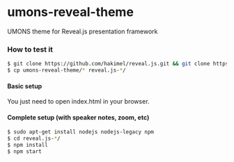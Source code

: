 # umons-reveal-theme
UMONS theme for Reveal.js presentation framework


### How to test it

```bash
$ git clone https://github.com/hakimel/reveal.js.git && git clone https://github.com/UMONS-GFA/umons-reveal-theme.git
$ cp umons-reveal-theme/* reveal.js-*/
```


#### Basic setup

You just need to open index.html in your browser.


#### Complete setup (with speaker notes, zoom, etc)

```bash
$ sudo apt-get install nodejs nodejs-legacy npm
$ cd reveal.js-*/
$ npm install
$ npm start

```